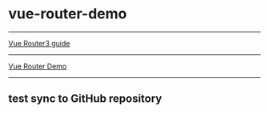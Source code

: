 # vue-router-demo

---

[Vue Router3 guide](https://v3.router.vuejs.org/zh/guide/)

---

[Vue Router Demo](https://yzyyna.github.io/vue_router_demo)

---

test sync to GitHub repository
---
